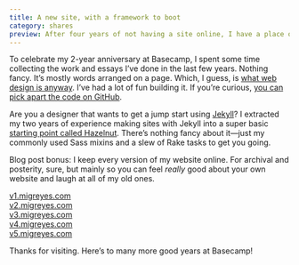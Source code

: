 ```yaml
---
title: A new site, with a framework to boot
category: shares
preview: After four years of not having a site online, I have a place on the web to call home again
---
```


To celebrate my 2-year anniversary at Basecamp, I spent some time collecting the work and essays I’ve done in the last few years. Nothing fancy. It’s mostly words arranged on a page. Which, I guess, is [what web design is anyway](http://ia.net/blog/the-web-is-all-about-typography-period/). I’ve had a lot of fun building it. If you’re curious, [you can pick apart the code on GitHub](https://github.com/migreyes/migreyes).

Are you a designer that wants to get a jump start using [Jekyll](http://jekyllrb.com)? I extracted my two years of experience making sites with Jekyll into a super basic [starting point called Hazelnut](http://github.com/migreyes/hazelnut). There’s nothing fancy about it—just my commonly used Sass mixins and a slew of Rake tasks to get you going.

Blog post bonus: I keep every version of my website online. For archival and posterity, sure, but mainly so you can feel *really* good about your own website and laugh at all of my old ones.

[v1.migreyes.com](http://v1.migreyes.com)  
[v2.migreyes.com](http://v2.migreyes.com)  
[v3.migreyes.com](http://v3.migreyes.com)  
[v4.migreyes.com](http://v4.migreyes.com)  
[v5.migreyes.com](http://v5.migreyes.com)  

Thanks for visiting. Here’s to many more good years at Basecamp!